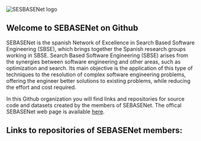 ![SESBASENet logo](https://www.uco.es/investigacion/proyectos/SEBASENet/images/LogoSEBASENet.png)

## Welcome to SEBASENet on Github

SEBASENet is the spanish Network of Excellence in Search Based Software Engineering (SBSE), which brings together the Spanish research groups working in SBSE.
Search Based Software Engineering (SBSE) arises from the synergies between software engineering and other areas, such as optimization and search. Its main objective is the application of this type of techniques to the resolution of complex software engineering problems, offering the engineer better solutions to existing problems, while reducing the effort and cost required.

In this Github organization you will find links and  repositories for source code and datasets created by the members of SEBASENet.
The offical SEBASENet web page is available [here](https://www.uco.es/investigacion/proyectos/SEBASENet/index.php?title=P%C3%A1gina_principal).

## Links to repositories of SEBASENet members:
